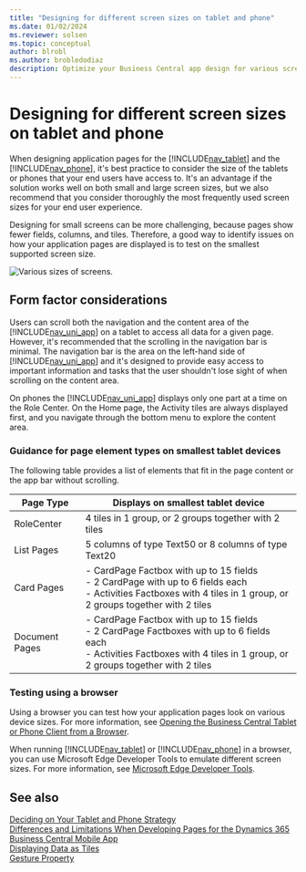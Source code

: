 ```yaml
---
title: "Designing for different screen sizes on tablet and phone"
ms.date: 01/02/2024
ms.reviewer: solsen
ms.topic: conceptual
author: blrobl
ms.author: brobledodiaz
description: Optimize your Business Central app design for various screen sizes. Learn best practices for tablet and phone clients, and how to test using a browser.
---
```

# Designing for different screen sizes on tablet and phone
When designing application pages for the [!INCLUDE[nav_tablet](includes/nav_tablet_md.md)] and the [!INCLUDE[nav_phone](includes/nav_phone_md.md)], it's best practice to consider the size of the tablets or phones that your end users have access to. It's an advantage if the solution works well on both small and large screen sizes, but we also recommend that you consider thoroughly the most frequently used screen sizes for your end user experience. 

Designing for small screens can be more challenging, because pages show fewer fields, columns, and tiles. Therefore, a good way to identify issues on how your application pages are displayed is to test on the smallest supported screen size. 

<!--There are certain requirements for running the [!INCLUDE[nav_uni_app](includes/nav_uni_app_md.md)] on tablets and phones. For more information, see [System Requirements for Business Central](../deployment/system-requirement-business-central.md#DynNAVApp).-->

 ![Various sizes of screens.](media/screen_sizes.PNG)  

## Form factor considerations  
Users can scroll both the navigation and the content area of the [!INCLUDE[nav_uni_app](includes/nav_uni_app_md.md)] on a tablet to access all data for a given page. However, it's recommended that the scrolling in the navigation bar is minimal. The navigation bar is the area on the left-hand side of [!INCLUDE[nav_uni_app](includes/nav_uni_app_md.md)] and it's designed to provide easy access to important information and tasks that the user shouldn't lose sight of when scrolling on the content area. <!-- The static elements will display only as much data as they can reasonably fit on the screen. Developers should design to make sure that the important static elements are displayed first so that these will be shown even on the smallest, available devices.  -->

On phones the [!INCLUDE[nav_uni_app](includes/nav_uni_app_md.md)] displays only one part at a time on the Role Center. On the Home page, the Activity tiles are always displayed first, and you navigate through the bottom menu to explore the content area.  

### Guidance for page element types on smallest tablet devices  
The following table provides a list of elements that fit in the page content or the app bar without scrolling.  

|Page Type|Displays on smallest tablet device|  
|---------------|----------------------------------------|  
|RoleCenter|4 tiles in 1 group, or 2 groups together with 2 tiles|  
|List Pages|5 columns of type Text50 or 8 columns of type Text20|  
|Card Pages|-   CardPage Factbox with up to 15 fields<br />-   2 CardPage  with up to 6 fields each<br />-   Activities Factboxes with 4 tiles in 1 group, or 2 groups together with 2 tiles|  
|Document Pages|-   CardPage Factbox with up to 15 fields<br />-   2 CardPage Factboxes with up to 6 fields each<br />-   Activities Factboxes with 4 tiles in 1 group, or 2 groups together with 2 tiles|  

### Testing using a browser  
Using a browser you can test how your application pages look on various device sizes. For more information, see [Opening the Business Central Tablet or Phone Client from a Browser](devenv-opening-business-central-tablet-or-phone-client-from-browser.md). 
 
When running [!INCLUDE[nav_tablet](includes/nav_tablet_md.md)] or [!INCLUDE[nav_phone](includes/nav_phone_md.md)] in a browser, you can use Microsoft Edge Developer Tools to emulate different screen sizes. For more information, see [Microsoft Edge Developer Tools](/microsoft-edge/devtools-guide-chromium).


## See also  
 [Deciding on Your Tablet and Phone Strategy](devenv-deciding-on-tablet-and-phone-strategy.md)   
 [Differences and Limitations When Developing Pages for the Dynamics 365 Business Central Mobile App](devenv-differences-and-limitations-developing-pages-business-central-mobile-app.md)    
 [Displaying Data as Tiles](devenv-lists-as-tiles.md)    
 [Gesture Property](properties/devenv-gesture-property.md)  